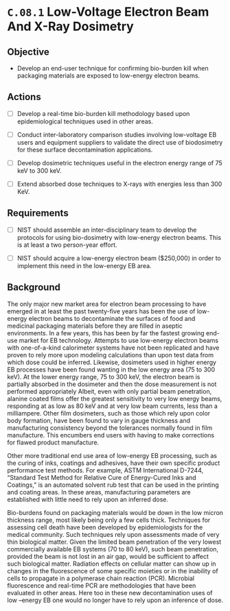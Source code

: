 # `C.08.1` Low-Voltage Electron Beam And X-Ray Dosimetry

## Objective

- Develop an end-user technique for confirming bio-burden kill when packaging
materials are exposed to low-energy electron beams.

## Actions

- [ ] Develop a real-time bio-burden kill methodology based upon
epidemiological techniques used in other areas.

- [ ] Conduct inter-laboratory comparison studies involving low-voltage EB
users and equipment suppliers to validate the direct use of biodosimetry for
these surface decontamination applications.

- [ ] Develop dosimetric techniques useful in the electron energy range of 75
keV to 300 keV.

- [ ] Extend absorbed dose techniques to X-rays with energies less than 300
KeV.

## Requirements

- [ ] NIST should assemble an inter-disciplinary team to develop the protocols
for using bio-dosimetry with low-energy electron beams. This is at least a two
person-year effort.

- [ ] NIST should acquire a low-energy electron beam (\$250,000) in order to
implement this need in the low-energy EB area.

## Background

The only major new market area for electron beam processing to have emerged in
at least the past twenty-five years has been the use of low-energy electron
beams to decontaminate the surfaces of food and medicinal packaging materials
before they are filled in aseptic environments. In a few years, this has been
by far the fastest growing end-use market for EB technology. Attempts to use
low-energy electron beams with one-of-a-kind calorimeter systems have not been
replicated and have proven to rely more upon modeling calculations than upon
test data from which dose could be inferred. Likewise, dosimeters used in
higher energy EB processes have been found wanting in the low energy area (75
to 300 keV). At the lower energy range, 75 to 300 keV, the electron beam is
partially absorbed in the dosimeter and then the dose measurement is not
performed appropriately Albeit, even with only partial beam penetration,
alanine coated films offer the greatest sensitivity to very low energy beams,
responding at as low as 80 keV and at very low beam currents, less than a
milliampere. Other film dosimeters, such as those which rely upon color body
formation, have been found to vary in gauge thickness and manufacturing
consistency beyond the tolerances normally found in film manufacture. This
encumbers end users with having to make corrections for flawed product
manufacture.

Other more traditional end use area of low-energy EB processing, such as the
curing of inks, coatings and adhesives, have their own specific product
performance test methods. For example, ASTM International D-7244, “Standard
Test Method for Relative Cure of Energy-Cured Inks and Coatings,” is an
automated solvent rub test that can be used in the printing and coating areas.
In these areas, manufacturing parameters are established with little need to
rely upon an inferred dose.

Bio-burdens found on packaging materials would be down in the low micron
thickness range, most likely being only a few cells thick. Techniques for
assessing cell death have been developed by epidemiologists for the medical
community. Such techniques rely upon assessments made of very thin biological
matter. Given the limited beam penetration of the very lowest commercially
available EB systems (70 to 80 keV), such beam penetration, provided the beam
is not lost in an air gap, would be sufficient to affect such biological
matter. Radiation effects on cellular matter can show up in changes in the
fluorescence of some specific moieties or in the inability of cells to
propagate in a polymerase chain reaction (PCR). Microbial fluorescence and
real-time PCR are methodologies that have been evaluated in other areas. Here
too in these new decontamination uses of low –energy EB one would no longer
have to rely upon an inference of dose.
